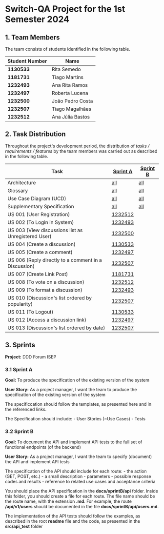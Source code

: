 # Switch-QA Project for the 1st Semester 2024

## 1. Team Members

The team consists of students identified in the following table.

| Student Number | Name              |
| -------------- | ----------------- |
| **1130533**    | Rita Semedo       |
| **1181731**    | Tiago Martins     |
| **1232493**    | Ana Rita Ramos    |
| **1232497**    | Roberta Lucena    |
| **1232500**    | João Pedro Costa  |
| **1232507**    | Tiago Magalhães   |
| **1232512**    | Ana Júlia Bastos  |


## 2. Task Distribution

Throughout the project's development period, the distribution of _tasks / requirements / features_ by the team members
was carried out as described in the following table.


| Task                        | [Sprint A](sprintA/readme.md)                                                              | [Sprint B](sprintB/readme.md)                                                              |
| --------------------------- | ------------------------------------------------------------------------------------------ | ------------------------------------------------------------------------------------------ |
| Architecture                | [all](sprintA/global-artifacts/00.architecture/architecture.md)                            | [all](sprintB/global-artifacts/00.architecture/architecture.md)                            |
| Glossary                    | [all](sprintA/global-artifacts/01.requirements-engineering/glossary.md)                    | [all](sprintB/global-artifacts/00.engineering-requirements/glossary.md)                    |
| Use Case Diagram (UCD)      | [all](sprintA/global-artifacts/01.requirements-engineering/use-case-diagram.md)            | [all](sprintB/global-artifacts/00.engineering-requirements/use-case-diagram.md)            |
| Supplementary Specification | [all](sprintA/global-artifacts/01.requirements-engineering/supplementary-specification.md) | [all](sprintB/global-artifacts/00.engineering-requirements/supplementary-specification.md) |
| US 001 (User Registration)  | [1232512](sprint01/us001/readme.md)                                                        |
| US 002 (To Login in System) | [1232493](sprint01/us002/readme.md)                                                        |
| US 003 (View discussions list as Unregistered User)     | [1232500](sprint01/us003/readme.md)                                                        |
| US 004 (Create a discussion)| [1130533](sprint01/us004/readme.md)                                                        |
| US 005 (Create a comment)   | [1232497](sprint01/us005/readme.md)                                                        |
| US 006 (Reply directly to a comment in a Discussion)| [1232507](sprint01/us006/readme.)                                                        |
| US 007 (Create Link Post)     | [1181731](sprint01/us007/readme.md)                                                      |
| US 008 (To vote on a discussion)     | [1232512](sprint01/us008/readme.md)                                               |
| US 009 (To format a discussion)     | [1232493](sprint01/us009/readme.md)                                                |
| US 010 (Discussion's list ordered by popularity)     | [1232507](sprint01/us010/readme.md)                                               |
| US 011 (To Logout)     | [1130533](sprint01/us011/readme.md)                                                        |
| US 012 (Access a discussion link)     | [1232497](sprint01/us012/readme.md)                                              |
| US 013 (Discussion's list ordered by date)     | [1232507](sprint01/us013/readme.md)                                   |




## 3. Sprints

**Project:** DDD Forum ISEP

### 3.1 Sprint A

**Goal:** To produce the specification of the existing version of the system

**User Story:** As a project manager, I want the team to produce the specification of the existing version of the system

The specificcation should follow the templates, as presented here and in the referenced links.

The Specification should include: - User Stories (~Use Cases) - Tests

### 3.2 Sprint B

**Goal:** To document the API and implement API tests to the full set of functional endpoints (of the backend)

**User Story:** As a project manager, I want the team to specify (document) the API and implement API tests

The specification of the API should include for each route: - the action (GET, POST, etc.) - a small description - parameters - possible response codes and results - reference to related use cases and acceptance criteria

You should place the API specification in the **docs/sprintB/api** folder. Inside this folder, you should create a file for each route. The file name should be the route name, with the extension **.md**. For example, the route **/api/v1/users** should be documented in the file **docs/sprintB/api/users.md**.

The implementation of the API tests should follow the examples, as described in the root **readme** file and the code, as presented in the **src/api_test** folder
